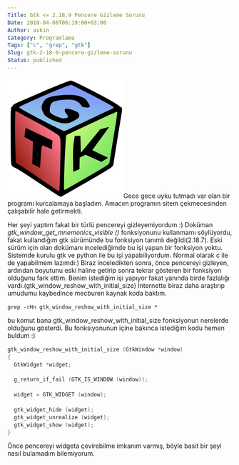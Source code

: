 ```yaml
---
Title: Gtk <= 2.18.9 Pencere Gizleme Sorunu
Date: 2010-04-08T06:19:00+03:00
Author: askin
Category: Programlama
Tags: ["c", "grep", "gtk"]
Slug: gtk-2-18-9-pencere-gizleme-sorunu
Status: published
---
```


![Gtk](/uploads/2010/04/gtk.png "Gtk")Gece gece uyku tutmadı var olan bir programı kurcalamaya başladım. Amacım programın sitem çekmecesinden çalışabilir hale getirmekti.

Her şeyi yaptım fakat bir türlü pencereyi gizleyemiyordum :) Doküman *gtk\_window\_get\_mnemonics\_visible ()* fonksiyonunu kullanmamı söylüyordu, fakat kullandığım gtk sürümünde bu fonksiyon tanımlı değildi(2.18.7). Eski sürüm için olan dokümanı incelediğimde bu işi yapan bir fonksiyon yoktu.
Sistemde kurulu gtk ve python ile bu işi yapabiliyordum. Normal olarak c ile de yapabilmem lazımdı:)
Biraz inceledikten sonra, önce pencereyi gizleyen, ardından boyutunu eski haline getirip sonra tekrar gösteren bir fonksiyon olduğunu fark ettim. Benim istediğim işi yapıyor fakat yanında birde fazlalığı vardı.(gtk\_window\_reshow\_with\_initial\_size)
İnternette biraz daha araştırıp umudumu kaybedince mecburen kaynak koda baktım.

    grep -rHn gtk_window_reshow_with_initial_size *

bu komut bana gtk\_window\_reshow\_with\_initial\_size fonksiyonun nerelerde olduğunu gösterdi.
Bu fonksiyonunun içine bakınca istediğim kodu hemen buldum :)

```c
gtk_window_reshow_with_initial_size (GtkWindow *window)
{
  GtkWidget *widget;

  g_return_if_fail (GTK_IS_WINDOW (window));

  widget = GTK_WIDGET (window);

  gtk_widget_hide (widget);
  gtk_widget_unrealize (widget);
  gtk_widget_show (widget);
}
```

Önce pencereyi widgeta çevirebilme imkanım varmış, böyle basit bir şeyi nasıl bulamadım bilemiyorum.

